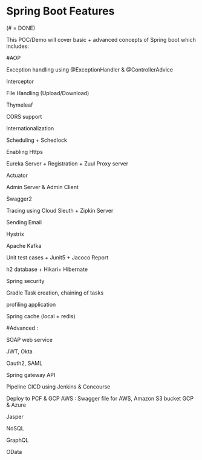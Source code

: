 # Spring Boot Features 


(# = DONE)


This POC/Demo will cover basic + advanced concepts of Spring boot which includes:



#AOP

Exception handling using @ExceptionHandler & @ControllerAdvice

Interceptor

File Handling (Upload/Download)

Thymeleaf

CORS support

Internationalization

Scheduling + Schedlock

Enabling Https

Eureka Server + Registration + Zuul Proxy server

Actuator

Admin Server & Admin Client

Swagger2

Tracing using Cloud Sleuth + Zipkin Server

Sending Email

Hystrix

Apache Kafka

Unit test cases + Junit5 + Jacoco Report

h2 database + Hikari+ Hibernate 

Spring security

Gradle Task creation, chaining of tasks

profiling application

Spring cache (local + redis)






#Advanced :

SOAP web service

JWT, Okta

Oauth2, SAML

Spring gateway API

Pipeline CICD using Jenkins & Concourse

Deploy to PCF & GCP
AWS : Swagger file for AWS, Amazon S3 bucket
GCP & Azure

Jasper

NoSQL

GraphQL

OData


